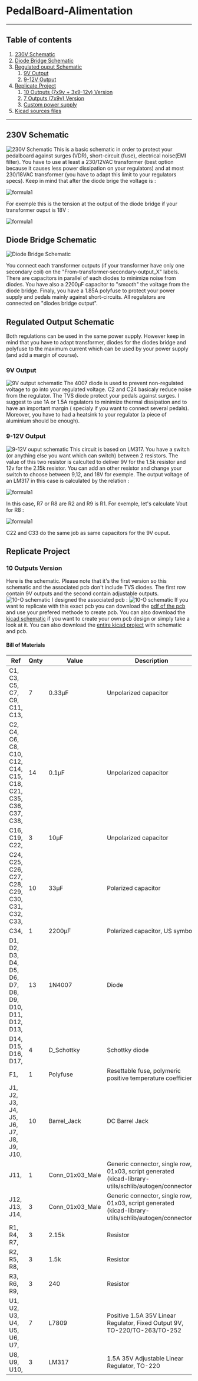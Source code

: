 # PedalBoard-Alimentation
***
## Table of contents
1. [230V Schematic](#230v-schematic)
2. [Diode Bridge Schematic](#diode-bridge-schematic)
3. [Regulated ouput Schematic](#regulated-output-schematic)
    1. [9V Output](#9v-output)
    2. [9-12V Output](#9-12v-output)
8. [Replicate Project](#replicate-project)
    1. [10 Outputs (7x9v + 3x9-12v) Version](#10-outputs-version)
    2. [7 Outputs (7x9v) Version](#7-outputs-version)
    3. [Custom power supply](#custom-power-supply)
7. [Kicad sources files](#Kicad_sources_files)
***
## 230V Schematic
![230V Schematic](Images/Common/230VAC_part.png)
This is a basic schematic in order to protect your pedalboard against surges (VDR), short-circuit (fuse), electrical noise(EMI filter). You have to use at least a 230/12VAC transformer (best option because it causes less power dissipation on your regulators) and at most 230/18VAC transformer (you have to adapt this limit to your regulators specs). Keep in mind that after the diode brige the voltage is : 

![formula1](https://render.githubusercontent.com/render/math?math=\sqrt{2}\times%20U_{transformer})

For exemple this is the tension at the output of the diode bridge if your transformer ouput is 18V :

![formula1](https://render.githubusercontent.com/render/math?math=\sqrt{2}\times18\approx25.5V)

## Diode Bridge Schematic

![Diode Bridge Schematic](Images/Common/diode_bridge.png)

You connect each transformer outputs (if your transformer have only one secondary coil) on the "From-transformer-secondary-output_X" labels.
There are capacitors in parallel of each diodes to minimize noise from diodes. You have also a 2200µF capacitor to "smooth" the voltage from the diode bridge.
Finaly, you have a 1.85A polyfuse to protect your power supply and pedals mainly against short-circuits. All regulators are connected on "diodes bridge output".

## Regulated Output Schematic
Both regulations can be used in the same power supply. However keep in mind that you have to adapt transformer, diodes for the diodes bridge and polyfuse to the maximum current which can be used by your power supply (and add a margin of course).
### 9V Output
![9V output schematic](Images/Common/unit-9v.png)
The 4007 diode is used to prevent non-regulated voltage to go into your regulated voltage. C2 and C24 basicaly reduce noise from the regulator. The TVS diode protect your pedals against surges. I suggest to use 1A or 1.5A regulators to minimize thermal dissipation and to have an important margin ( specialy if you want to connect several pedals). Moreover, you have to had a heatsink to your regulator (a piece of aluminium should be enough).
### 9-12V Output
![9-12V ouput schematic](Images/Common/ubit-9-12v.png)
This circuit is based on LM317. You have a switch (or anything else you want which can switch) between 2 resistors. The value of this two resistor is calculted to deliver 9V for the 1.5k resistor and 12v for the 2.15k resistor. You can add an other resistor and change your switch to choose between 9,12, and 18V for exemple. The output voltage of an LM317 in this case is calculated by the relation :

![formula1](https://render.githubusercontent.com/render/math?math=V_{out}=1.25\times(1%2B\frac{R2}{R1}))

In this case, R7 or R8 are R2 and R9 is R1. For exemple, let's calculate Vout for R8 :

![formula1](https://render.githubusercontent.com/render/math?math=V_{out}=1.25\times(1%2B\frac{1500}{240})=9.06V)

C22 and C33 do the same job as same capacitors for the 9V ouput.

## Replicate Project
### 10 Outputs Version
Here is the schematic. Please note that it's the first version so this schematic and the associated pcb don't include TVS diodes.
The first row contain 9V outputs and the second contain adjustable outputs.
![10-O schematic](Images/10O/alim-schema.png)
I designed the associated pcb :
![10-O schematic](Images/10O/alim_brd.png)
If you want to replicate with this exact pcb you can download the [pdf of the pcb](Images/10O/alim-F_Cu.pdf) and use your prefered methode to create pcb. You can also download the [kicad schematic](Sources/10O/alim10o.sch) if you want to create your own pcb design or simply take a look at it. You can also download the [entire kicad project](Sources/10O.zip) with schematic and pcb.
#### Bill of Materials
|Ref                                                          |Qnty|Value          |Description                                                                                           |
|-------------------------------------------------------------|----|---------------|------------------------------------------------------------------------------------------------------|
|C1, C3, C5, C7, C9, C11, C13,                                |7   |0.33µF         |Unpolarized capacitor                                                                                 |
|C2, C4, C6, C8, C10, C12, C14, C15, C18, C21, C35, C36, C37, C38, |14  |0.1µF          |Unpolarized capacitor                                                                                 |
|C16, C19, C22,                                               |3   |10µF           |Unpolarized capacitor                                                                                 |
|C24, C25, C26, C27, C28, C29, C30, C31, C32, C33,            |10  |33µF           |Polarized capacitor                                                                                   |
|C34,                                                         |1   |2200µF         |Polarized capacitor, US symbol                                                                        |
|D1, D2, D3, D4, D5, D6, D7, D8, D9, D10, D11, D12, D13,      |13  |1N4007         |Diode                                                                                                 |
|D14, D15, D16, D17,                                          |4   |D_Schottky     |Schottky diode                                                                                        |
|F1,                                                          |1   |Polyfuse       |Resettable fuse, polymeric positive temperature coefficient                                           |
|J1, J2, J3, J4, J5, J6, J7, J8, J9, J10,                     |10  |Barrel_Jack    |DC Barrel Jack                                                                                        |
|J11,                                                         |1   |Conn_01x03_Male|Generic connector, single row, 01x03, script generated (kicad-library-utils/schlib/autogen/connector/)|
|J12, J13, J14,                                               |3   |Conn_01x03_Male|Generic connector, single row, 01x03, script generated (kicad-library-utils/schlib/autogen/connector/)|
|R1, R4, R7,                                                  |3   |2.15k          |Resistor                                                                                              |
|R2, R5, R8,                                                  |3   |1.5k           |Resistor                                                                                              |
|R3, R6, R9,                                                  |3   |240            |Resistor                                                                                              |
|U1, U2, U3, U4, U5, U6, U7,                                  |7   |L7809          |Positive 1.5A 35V Linear Regulator, Fixed Output 9V, TO-220/TO-263/TO-252                             |
|U8, U9, U10,                                                 |3   |LM317          |1.5A 35V Adjustable Linear Regulator, TO-220                                                          |

